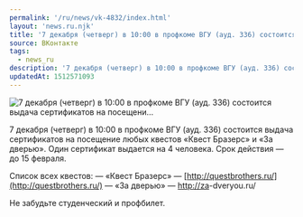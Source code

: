 ```yaml
---
permalink: '/ru/news/vk-4832/index.html'
layout: 'news.ru.njk'
title: '7 декабря (четверг) в 10:00 в профкоме ВГУ (ауд. 336) состоится выдача сертификатов на посещени'
source: ВКонтакте
tags:
  - news_ru
description: '7 декабря (четверг) в 10:00 в профкоме ВГУ (ауд. 336) состоится выдача сертификатов на посещени…'
updatedAt: 1512571093
---
```

![7 декабря (четверг) в 10:00 в профкоме ВГУ (ауд. 336) состоится выдача сертификатов на посещени…](https://sun9-8.userapi.com/impf/c841026/v841026810/4bfea/cEFDif6YO1s.jpg?size=599x448&quality=96&proxy=1&sign=03721184a0f0672ce21e5f3927a3ae78&c_uniq_tag=FfYJ1x_P0ogC2KHqlqsnyhopkmT6jXWpr6DnmQ-PM8c&type=album)

7 декабря (четверг) в 10:00 в профкоме ВГУ (ауд. 336) состоится выдача сертификатов на посещение любых квестов «Квест Бразерс» и «За дверью». Один сертификат выдается на 4 человека. Срок действия — до 15 февраля.

Список всех квестов:
— «Квест Бразерс» — [http://questbrothers.ru/](http://questbrothers.ru/)
— «За дверью» — [http://za](http://za)-dveryou.ru/

Не забудьте студенческий и профбилет.
